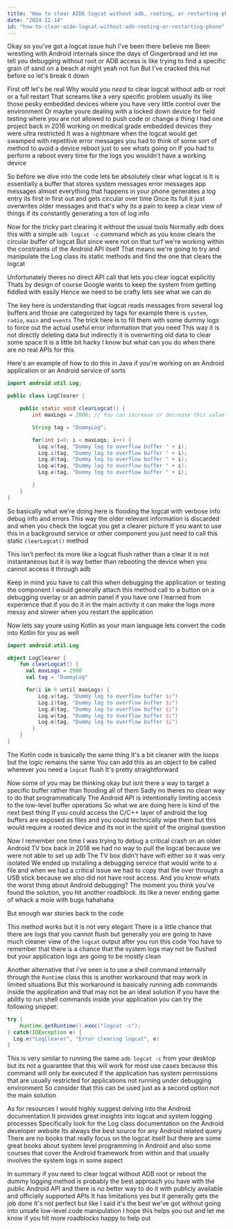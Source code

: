 ```yaml
---
title: "How to clear AIDE logcat without adb, rooting, or restarting phone?"
date: "2024-12-14"
id: "how-to-clear-aide-logcat-without-adb-rooting-or-restarting-phone"
---
```


Okay so you've got a logcat issue huh I've been there believe me Been wrestling with Android internals since the days of Gingerbread and let me tell you debugging without root or ADB access is like trying to find a specific grain of sand on a beach at night yeah not fun But I've cracked this nut before so let's break it down

First off let's be real Why would you *need* to clear logcat without adb or root or a full restart That screams like a very specific problem usually its like those pesky embedded devices where you have very little control over the environment Or maybe youre dealing with a locked down device for field testing where you are not allowed to push code or change a thing I had one project back in 2016 working on medical grade embedded devices they were ultra restricted It was a nightmare when the logcat would get swamped with repetitive error messages you had to think of some sort of method to avoid a device reboot just to see whats going on If you had to perform a reboot every time for the logs you wouldn't have a working device

So before we dive into the code lets be absolutely clear what logcat is It is essentially a buffer that stores system messages error messages app messages almost everything that happens in your phone generates a log entry its first in first out and gets circular over time Once its full it just overwrites older messages and that's why its a pain to keep a clear view of things if its constantly generating a ton of log info

Now for the tricky part clearing it without the usual tools Normally adb does this with a simple `adb logcat -c` command which as you know clears the circular buffer of logcat But since were not on that turf we're working within the constraints of the Android API itself That means we're going to try and manipulate the Log class its static methods and find the one that clears the logcat

Unfortunately theres no direct API call that lets you clear logcat explicitly Thats by design of course Google wants to keep the system from getting fiddled with easily Hence we need to be crafty lets see what we can do

The key here is understanding that logcat reads messages from several log buffers and those are categorized by tags for example there is `system`, `radio`, `main` and `events` The trick here is to fill them with some dummy logs to force out the actual useful error information that you need This way it is not directly deleting data but indirectly it is overwriting old data to clear some space It is a little bit hacky I know but what can you do when there are no real APIs for this

Here's an example of how to do this in Java if you're working on an Android application or an Android service of sorts

```java
import android.util.Log;

public class LogClearer {

    public static void clearLogcat() {
        int maxLogs = 2000; // You can increase or decrease this value for better results

        String tag = "DummyLog";

        for(int i=0; i < maxLogs; i++) {
          Log.v(tag, "Dummy log to overflow buffer " + i);
          Log.i(tag, "Dummy log to overflow buffer " + i);
          Log.d(tag, "Dummy log to overflow buffer " + i);
          Log.w(tag, "Dummy log to overflow buffer " + i);
          Log.e(tag, "Dummy log to overflow buffer " + i);

        }
    }
}
```

So basically what we're doing here is flooding the logcat with verbose info debug info and errors This way the older relevant information is discarded and when you check the logcat you get a clearer picture If you want to use this in a background service or other component you just need to call this static `clearLogcat()` method

This isn't perfect its more like a logcat flush rather than a clear It is not instantaneous but it is way better than rebooting the device when you cannot access it through adb

Keep in mind you have to call this when debugging the application or testing the component I would generally attach this method call to a button on a debugging overlay or an admin panel if you have one I learned from experience that if you do it in the main activity it can make the logs more messy and slower when you restart the application

Now lets say youre using Kotlin as your main language lets convert the code into Kotlin for you as well

```kotlin
import android.util.Log

object LogClearer {
    fun clearLogcat() {
      val maxLogs = 2000
      val tag = "DummyLog"

      for(i in 0 until maxLogs) {
          Log.v(tag, "Dummy log to overflow buffer $i")
          Log.i(tag, "Dummy log to overflow buffer $i")
          Log.d(tag, "Dummy log to overflow buffer $i")
          Log.w(tag, "Dummy log to overflow buffer $i")
          Log.e(tag, "Dummy log to overflow buffer $i")
        }
    }
}
```

The Kotlin code is basically the same thing It's a bit cleaner with the loops but the logic remains the same You can add this as an object to be called wherever you need a `logcat` flush It's pretty straightforward

Now some of you may be thinking okay but isnt there a way to target a specific buffer rather than flooding all of them Sadly no theres no clean way to do that programmatically The Android API is intentionally limiting access to the low-level buffer operations So what we are doing here is kind of the next best thing If you could access the C/C++ layer of android the log buffers are exposed as files and you could technically wipe them but this would require a rooted device and its not in the spirit of the original question

Now I remember one time I was trying to debug a critical crash on an older Android TV box back in 2018 we had no way to pull the logcat because we were not able to set up adb The TV box didn't have wifi either so it was very isolated We ended up installing a debugging service that would write to a file and when we had a critical issue we had to copy that file over through a USB stick because we also did not have root access. And you know whats the worst thing about Android debugging? The moment you think you've found the solution, you hit another roadblock. its like a never ending game of whack a mole with bugs hahahaha

But enough war stories back to the code

This method works but it is not very elegant There is a little chance that there are logs that you cannot flush but generally you are going to have much cleaner view of the `logcat` output after you run this code You have to remember that there is a chance that the system logs may not be flushed but your application logs are going to be mostly clean

Another alternative that i've seen is to use a shell command internally through the `Runtime` class this is another workaround that may work in limited situations But this workaround is basically running adb commands inside the application and that may not be an ideal solution If you have the ability to run shell commands inside your application you can try the following snippet:

```java
try {
    Runtime.getRuntime().exec("logcat -c");
} catch(IOException e) {
  Log.e("LogClearer", "Error clearing logcat", e)
}
```

This is very similar to running the same `adb logcat -c` from your desktop but its not a guarantee that this will work for most use cases because this command will only be executed if the application has system permissions that are usually restricted for applications not running under debugging environment So consider that this can be used just as a second option not the main solution

As for resources I would highly suggest delving into the Android documentation It provides great insights into logcat and system logging processes Specifically look for the Log class documentation on the Android developer website Its always the best source for any Android related query There are no books that really focus on the logcat itself but there are some great books about system level programming in Android and also some courses that cover the Android framework from within and that usually involves the system logs in some aspect

In summary if you need to clear logcat without ADB root or reboot the dummy logging method is probably the best approach you have with the public Android API and there is no better way to do it with publicly available and officially supported APIs It has limitations yes but it generally gets the job done It's not perfect but like I said it's the best we've got without going into unsafe low-level code manipulation I hope this helps you out and let me know if you hit more roadblocks happy to help out
